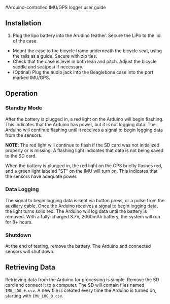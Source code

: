 #Arduino-controlled IMU/GPS logger user guide

## Installation
1. Plug the lipo battery into the Arudino feather. Secure the LiPo to the lid of the case.
- Mount the case to the bicycle frame underneath the bicycle seat, using the rails as a guide. Secure with zip ties.
- Check that the case is level in both lean and pitch. Adjust the bicycle saddle and seatpost if necessary.
- (Optinal) Plug the audio jack into the Beaglebone case into the port marked IMU/GPS.

## Operation
### Standby Mode
After the battery is plugged in, a red light on the Arduino will begin flashing. This indicates that the Arduino has power, but it is not logging data. The Arduino will continue flashing until it receives a signal to begin logging data from the sensors.

**NOTE**: The red light will continue to flash if the SD card was not initialized properly or is missing. A flashing light indicates that data is not being saved to the SD card.

When the battery is plugged in, the red light on the GPS briefly flashes red, and a green light labeled "ST" on the IMU will turn on. This indicates that the sensors have adequate power.

### Data Logging
The signal to begin logging data is sent via button press, or a pulse from the auxiliary cable. Once the Arduino receives a signal to begin logging data, the light turns solid red. The Arduino will log data until the battery is removed. With a fully-charged 3.7V, 2000mAh battery, the system will run for 8+ hours.

### Shutdown
At the end of testing, remove the battery. The Arduino and connected sensors will shut down.

## Retrieving Data
Retrieving data from the Arduino for processing is simple. Remove the SD card and connect it to a computer. The SD will contain files named `IMU_LOG_#.csv`. A new file is created every time the Arduino is turned on, starting with `IMU_LOG_0.csv`.









